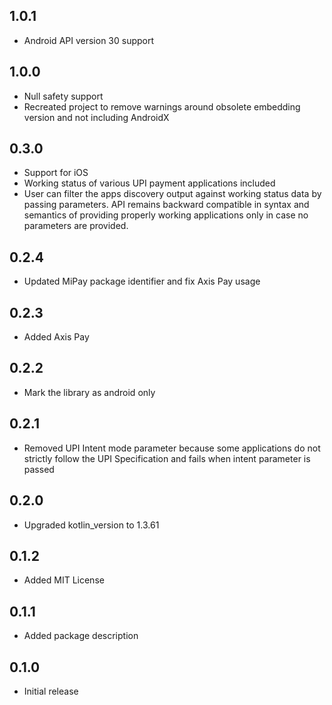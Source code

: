 ## 1.0.1

- Android API version 30 support

## 1.0.0

- Null safety support
- Recreated project to remove warnings around obsolete embedding version and not including AndroidX

## 0.3.0

- Support for iOS
- Working status of various UPI payment applications included
- User can filter the apps discovery output against working status data by passing parameters. API remains backward compatible in syntax and semantics of providing properly working applications only in case no parameters are provided.

## 0.2.4

- Updated MiPay package identifier and fix Axis Pay usage

## 0.2.3

- Added Axis Pay

## 0.2.2

- Mark the library as android only

## 0.2.1

- Removed UPI Intent mode parameter because some applications do not strictly follow the UPI Specification and fails when intent parameter is passed

## 0.2.0

- Upgraded kotlin_version to 1.3.61

## 0.1.2

- Added MIT License

## 0.1.1

- Added package description

## 0.1.0

- Initial release

